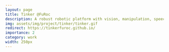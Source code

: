 ```yaml
---
layout: page
title: Tinker @FuRoc
description: A robust robotic platform with vision, manipulation, speech, and navigation capabilities.
img: assets/img/project/tinker/tinker.gif
redirect: https://tinkerfuroc.github.io/
importance: 2
category: work
width: 250px
---
```


